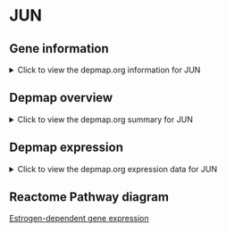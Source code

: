 <h1>JUN</h1>

<h2>Gene information</h2>
<details>
  <summary>Click to view the depmap.org information for JUN</summary>
  <iframe src="https://depmap.org/portal/gene/JUN?tab=about" style="border:none;width:100%;height:800px"></iframe>
</details>

<h2>Depmap overview</h2>
<details>
  <summary>Click to view the depmap.org summary for JUN</summary>
  <iframe src="https://depmap.org/portal/gene/JUN?tab=overview" style="border:none;width:100%;height:800px"></iframe>
</details>

<h2>Depmap expression</h2>
<details>
  <summary>Click to view the depmap.org expression data for JUN</summary>
  <iframe src="https://depmap.org/portal/gene/JUN?tab=characterization" style="border:none;width:100%;height:800px"></iframe>
</details>



<h2>Reactome Pathway diagram</h2>
<a href="https://reactome.org/PathwayBrowser/#/R-HSA-9018519" target="_BLANK">Estrogen-dependent gene expression</a>



